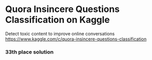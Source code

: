 # Quora Insincere Questions Classification on Kaggle

Detect toxic content to improve online conversations https://www.kaggle.com/c/quora-insincere-questions-classification

### 33th place solution
